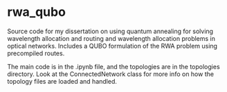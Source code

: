 # rwa_qubo
Source code for my dissertation on using quantum annealing for solving wavelength allocation and routing and wavelength allocation problems in optical networks. Includes a QUBO formulation of the RWA problem using precompiled routes.

The main code is in the .ipynb file, and the topologies are in the topologies directory. Look at the ConnectedNetwork class for more info on how the topology files are loaded and handled.